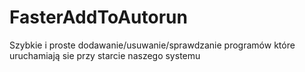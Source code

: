 # FasterAddToAutorun
Szybkie i proste dodawanie/usuwanie/sprawdzanie programów które uruchamiają sie przy starcie naszego systemu
